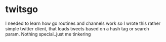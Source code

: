 twitsgo
=======

I needed to learn how go routines and channels work so I wrote this rather simple twitter client, that loads tweets based on a hash tag or search param. Nothing special..just me tinkering
